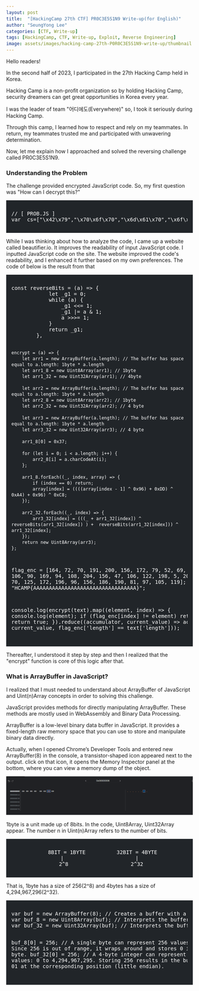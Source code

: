 ```yaml
---
layout: post
title:  "[HackingCamp 27th CTF] PR0C3E5S1N9 Write-up(for English)"
author: "SeungYong Lee"
categories: [CTF, Write-up]
tags: [HackingCamp, CTF, Write-up, Exploit, Reverse Engineering]
image: assets/images/hacking-camp-27th-P0R0C3E5S1N9-write-up/thumbnail.gif
---
```


Hello readers!

In the second half of 2023, I participated in the 27th Hacking Camp held in Korea.

Hacking Camp is a non-profit organization so by holding Hacking Camp, security dreamers can get great opportunities in Korea every year.

I was the leader of team "어디에도(Everywhere)" so, I took it seriously during Hacking Camp.

Through this camp, I learned how to respect and rely on my teammates. In return, my teammates trusted me and participated with unwavering determination.

Now, let me explain how I approached and solved the reversing challenge called PR0C3E5S1N9.

### Understanding the Problem
The challenge provided encrypted JavaScript code. So, my first question was "How can I decrypt this?"

<div style="background-color: rgb(33, 37, 41); padding: 1em;">
<pre style="color: rgb(255, 255, 255); font-size: 1em; text-align: left;">
// [ PROB.JS ]
var _cs=["\x42\x79","\x70\x6f\x70","\x6d\x61\x70","\x6f\x64","\x65\x41","\x64\x75","\x72\x65","\x61\x63","\x63\x68","\x61\x72\x43","\x67\x74","\x6e\x67\x74","\x72\x45","\x64\x6f\x77","\x61\x62\x73","\x62\x36\x34",'\x49\x64',"\x6e\x67",'\x31\x30\x32\x34','\x6c\x6f\x63',"\x74","\x72\x45\x61",'\x2d',"\x63\x65","\x66\x75\x6e\x63","\x68","\x6c\x65","\x30","\x6e\x61\x76","\x6c\x65\x6e","\x6c\x6f\x67","\x74\x68","\x7a\x6f\x6e\x65","\x66\x6f","\x74\x69\x6d\x65","\x6d\x65\x6e\x74",'\x45\x6c\x65']; const _g0 = (a) => { let _g1 = 0; while(a){ _g1 <<= 1; _g1 |= a & 1; a >>>= 1; } return _g1; }, _g2 = (a) => { let _g3 = new ArrayBuffer(a[_cs[26]+_cs[17]+_cs[31]]); let _g4 = new Uint8Array(_g3); let _g5 = new Uint32Array(_g3); let _g6 = new ArrayBuffer(a[_cs[26]+_cs[11]+_cs[25]]); let _g7 = new Uint8Array(_g6); let _g8 = new Uint32Array(_g6); let _g9 = new ArrayBuffer(a[_cs[29]+_cs[10]+_cs[25]]); let _g1 = new Uint32Array(_g9); _g4[0] = 0x37; for(let _ga = 0; _ga < a[_cs[26]+_cs[17]+_cs[31]]; _ga++){ _g7[_ga] = a[_cs[8]+_cs[9]+_cs[3]+_cs[4]+_cs[20]](_ga); }; _g4[_cs[33]+_cs[12]+_cs[7]+_cs[25]]((_, _ga, _g4) => { if(_ga == 0) return; _g4[_ga] = ((((_g4[_ga - 1] ^ 0x96) + 0xDD) ^ 0xA4) + 0x96) ^ 0xC8; }); _g8[_cs[33]+_cs[21]+_cs[8]]((_, _ga) => { _g1[_ga] = _; _g1[_ga] += _g5[_ga]; _g1[_ga] ^= _g0(_g5[_ga]); _g1[_ga] += _g0(_g5[_ga]); _g1[_ga] ^= _g5[_ga]; }); return new Uint8Array(_g9); }; _g7 = [164,72,70,191,200,156,172,79,52,69,146,160,106,90,169,94,108,204,156,47,106,122,198,5,206,52,249,21,70,125,172,196,96,156,186,190,81,97,105,119]; _gb = ""; console[_cs[30]](_g2(_gb)[_cs[2]]((_g5, _ga) => {if (_g7[_ga] != _g5) return false; return true;})[_cs[6]+_cs[5]+_cs[23]]((a,_g3)=>a*_g3,_g7[_cs[29]+_cs[10]+_cs[25]] == _gb[_cs[26]+_cs[17]+_cs[31]]));
</pre>
</div>

While I was thinking about how to analyze the code, I came up a website called beautifier.io. It improves the readability of input JavaScript code.
I inputted JavaScript code on the site. The website improved the code's readability, and I enhanced it further based on my own preferences. The code of below is the result from that

<div style="background-color: rgb(33, 37, 41); padding: 1em;">
<pre style="color: rgb(255, 255, 255); font-size: 1em; text-align: left;">
const reverseBits = (a) => {
            let _g1 = 0;
            while (a) {
                _g1 <<= 1;
                _g1 |= a & 1;
                a >>>= 1; 
            }
            return _g1;
        },
    
    encrypt = (a) => {
        let arr1 = new ArrayBuffer(a.length); // The buffer has space equal to a.length: 1byte * a.length
        let arr1_8 = new Uint8Array(arr1); // 1byte
        let arr1_32 = new Uint32Array(arr1); // 4byte

        let arr2 = new ArrayBuffer(a.length); // The buffer has space equal to a.length: 1byte * a.length
        let arr2_8 = new Uint8Array(arr2); // 1byte
        let arr2_32 = new Uint32Array(arr2); // 4 byte

        let arr3 = new ArrayBuffer(a.length); // The buffer has space equal to a.length: 1byte * a.length
        let arr3_32 = new Uint32Array(arr3); // 4 byte
        
        arr1_8[0] = 0x37;

        for (let i = 0; i < a.length; i++) {
            arr2_8[i] = a.charCodeAt(i);
        };
        
        arr1_8.forEach((_, index, array) => {
            if (index == 0) return;
            array[index] = ((((array[index - 1] ^ 0x96) + 0xDD) ^ 0xA4) + 0x96) ^ 0xC8;
        });
        
        arr2_32.forEach((_, index) => {
            arr3_32[index] = (((_ + arr1_32[index]) ^ reverseBits(arr1_32[index]) ) +  reverseBits(arr1_32[index])) ^ arr1_32[index];
        });
        return new Uint8Array(arr3);
    };

flag_enc = [164, 72, 70, 191, 200, 156, 172, 79, 52, 69, 146, 160, 106, 90, 169, 94, 108, 204, 156, 47, 106, 122, 198, 5, 206, 52, 249, 21, 70, 125, 172, 196, 96, 156, 186, 190, 81, 97, 105, 119];
text = "HCAMP{AAAAAAAAAAAAAAAAAAAAAAAAAAAAAAAAA}";

console.log(encrypt(text).map((element, index) => {
    console.log(element);
    if (flag_enc[index] != element) return false;
    return true;
}).reduce((accumulator, current_value) => accumulator * current_value, flag_enc['length'] == text['length']));
</pre>
</div>

Thereafter, I understood it step by step and then I realized that the "encrypt" function is core of this logic after that.

### What is ArrayBuffer in JavaScript?
I realized that I  must needed to understand about ArrayBuffer of JavaScript and Uint(n)Array concepts in order to solving this challenge.

JavaScript provides methods for directly manipulating ArrayBuffer. These methods are mostly used in WebAssembly and Binary Data Processing.

ArrayBuffer is a low-level binary data buffer in JavaScript. It provides a fixed-length raw memory space that you can use to store and manipulate binary data directly.

Actually, when I opened Chrome’s Developer Tools and entered new ArrayBuffer(8) in the console, a transistor-shaped icon appeared next to the output. click on that icon, it opens the Memory Inspector panel at the bottom, where you can view a memory dump of the object.

<p align="center">
    <img src="/assets/images/hacking-camp-27th-P0R0C3E5S1N9-write-up/arraybuffer_dump.png">
</p>

1byte is a unit made up of 8bits. In the code, Uint8Array, Uint32Array appear. The number n in Uint(n)Array refers to the number of bits.

<div align="center" style="background-color: rgb(33, 37, 41); padding: 1em;">
<pre style="color: rgb(255, 255, 255); font-size: 1em;">
  8BIT = 1BYTE          32BIT = 4BYTE
|                       |
 2^8                    2^32
</pre>
</div>

That is, 1byte has a size of 256(2^8) and 4bytes has a size of 4,294,967,296(2^32).

<div style="background-color: rgb(33, 37, 41); padding: 1em;">
<pre style="color: rgb(255, 255, 255); font-size: 1em; text-align: left;">
var buf = new ArrayBuffer(8); // Creates a buffer with a size of 8 bytes: [00, 00, 00, 00, 00, 00, 00, 00]
var buf_8 = new Uint8Array(buf); // Interprets the buffer as an array of unsigned 8-bit integers (1 byte each)
var buf_32 = new Uint32Array(buf); // Interprets the buffer as an array of unsigned 32-bit integers (4 bytes each)

buf_8[0] = 256; // A single byte can represent 256 values: 0 to 255. Since 256 is out of range, it wraps around and stores 0 in the first byte.
buf_32[0] = 256; // A 4-byte integer can represent 4,294,967,296 values: 0 to 4,294,967,295. Storing 256 results in the buffer holding 00 01 at the corresponding position (little endian).
</pre>
</div>